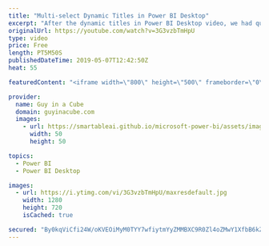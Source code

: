 ```yaml
---
title: "Multi-select Dynamic Titles in Power BI Desktop"
excerpt: "After the dynamic titles in Power BI Desktop video, we had questions about how to do multi-select values. Patrick shows you how to do it!  Demo files: https://guyinacu.be/demofiles  ******** LET'S CONNECT! ********  -- http://twitter.com/guyinacube -- http://twitter.com/awsaxton -- http://twitter.com/patrickdba"
originalUrl: https://youtube.com/watch?v=3G3vzbTmHpU
type: video
price: Free
length: PT5M50S
publishedDateTime: 2019-05-07T12:42:50Z
heat: 55

featuredContent: "<iframe width=\"800\" height=\"500\" frameborder=\"0\" src=\"https://www.youtube.com/embed/3G3vzbTmHpU\" allow=\"accelerometer; autoplay; encrypted-media; gyroscope; picture-in-picture\" allowfullscreen></iframe>"

provider:
  name: Guy in a Cube
  domain: guyinacube.com
  images:
    - url: https://smartableai.github.io/microsoft-power-bi/assets/images/organizations/guyinacube.com-50x50.jpg
      width: 50
      height: 50

topics:
  - Power BI
  - Power BI Desktop

images:
  - url: https://i.ytimg.com/vi/3G3vzbTmHpU/maxresdefault.jpg
    width: 1280
    height: 720
    isCached: true

secured: "By0kqViCfi24W/oKVEOiMyM0TYY7wfiytmYyZMMBXC9R0Zl4oZMwY1XfbB6kZ6BfuVg9PLA2pPpi9BdIsxI014nCjhNDVsecwQjnednyHHQWv7lmjH9/0su8VVNl5iwmA9H9I+DZJlnTcEvQZUJEOC5T4PggCCBCaNfqhSwvDmzmxJRI3zR6YAawevqRfU8mMshVaOV39YsTHYCzjWz3vayi0sNDvv9wm3NoVlZ3/BxNOWE6ehZ3YEZKntxXjzD+STPY2QToqJq1tTZIDYurMLDjsoWAaDGTq+4cOTJPXtn3lW3b6VaEbnMlOp8IiSzrnPKCxvgqqqPmDy3W6uKfA0U3dcDOfmgollKMeEcmV5yYzlG3t24ubDUQGIoiNI4PIiqwezIAHyyva6GL8yU1FVBWoY/tKQWZoaiis7x/ll8=;foOI11OtDp+oG2HZLJBe9w=="
---
```


